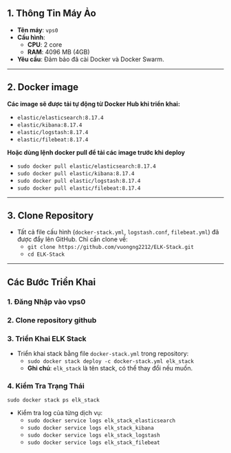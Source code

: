 ## 1. Thông Tin Máy Ảo

- **Tên máy**: `vps0`
- **Cấu hình**:
  - **CPU**: 2 core
  - **RAM**: 4096 MB (4GB)
- **Yêu cầu**: Đảm bảo đã cài Docker và Docker Swarm.

--- 

## 2. Docker image
**Các image sẽ được tải tự động từ Docker Hub khi triển khai:**
- `elastic/elasticsearch:8.17.4`
- `elastic/kibana:8.17.4`
- `elastic/logstash:8.17.4`
- `elastic/filebeat:8.17.4`

**Hoặc dùng lệnh docker pull để tải các image trước khi deploy**
- `sudo docker pull elastic/elasticsearch:8.17.4`
- `sudo docker pull elastic/kibana:8.17.4`
- `sudo docker pull elastic/logstash:8.17.4`
- `sudo docker pull elastic/filebeat:8.17.4`

---

## 3. Clone Repository
- Tất cả file cấu hình (`docker-stack.yml`, `logstash.conf`, `filebeat.yml`) đã được đẩy lên GitHub. Chỉ cần clone về:
  - `git clone https://github.com/vuongng2212/ELK-Stack.git`
  - `cd ELK-Stack`

---

## Các Bước Triển Khai
### 1. Đăng Nhập vào vps0
### 2. Clone repository github
### 3. Triển Khai ELK Stack
- Triển khai stack bằng file `docker-stack.yml` trong repository:
  - `sudo docker stack deploy -c docker-stack.yml elk_stack`
  - **Ghi chú**: `elk_stack` là tên stack, có thể thay đổi nếu muốn.
### 4. Kiểm Tra Trạng Thái
`sudo docker stack ps elk_stack`
- Kiểm tra log của từng dịch vụ:
  - `sudo docker service logs elk_stack_elasticsearch`
  - `sudo docker service logs elk_stack_kibana`
  - `sudo docker service logs elk_stack_logstash`
  - `sudo docker service logs elk_stack_filebeat`